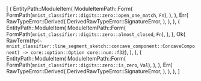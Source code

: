 [
    (
        EntityPath::ModuleItem(
            ModuleItemPath::Form(
                FormPath(`mnist_classifier::digits::zero::open_one_match`, `Fn`),
            ),
        ),
        Err(
            RawTypeError::Derived(
                DerivedRawTypeError::SignatureError,
            ),
        ),
    ),
    (
        EntityPath::ModuleItem(
            ModuleItemPath::Form(
                FormPath(`mnist_classifier::digits::zero::almost_closed`, `Fn`),
            ),
        ),
        Ok(
            RawTerm(`Fp(~ mnist_classifier::line_segment_sketch::concave_component::ConcaveComponent) -> core::option::Option core::num::f32`),
        ),
    ),
    (
        EntityPath::ModuleItem(
            ModuleItemPath::Form(
                FormPath(`mnist_classifier::digits::zero::is_zero`, `Val`),
            ),
        ),
        Err(
            RawTypeError::Derived(
                DerivedRawTypeError::SignatureError,
            ),
        ),
    ),
]